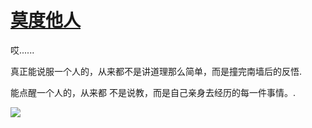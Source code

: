 # [莫度他人](https://github.com/jaaleng/jaaleng.github.io/issues/15)

哎......

真正能说服一个人的，从来都不是讲道理那么简单，而是撞完南墙后的反悟.

能点醒一个人的，从来都 不是说教，而是自己亲身去经历的每一件事情。.

![](https://pic.imgdb.cn/item/66a6478ad9c307b7e9f395fe.png)
